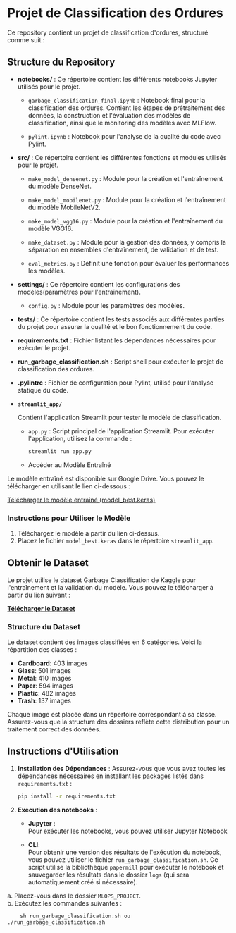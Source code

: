 # Projet de Classification des Ordures

Ce repository contient un projet de classification d'ordures, structuré comme suit :

## Structure du Repository

- **notebooks/** : Ce répertoire contient les différents notebooks Jupyter utilisés pour le projet.
  - `garbage_classification_final.ipynb` : Notebook final pour la classification des ordures. Contient les étapes de prétraitement des données, la construction et l'évaluation des modèles de classification, ainsi que le monitoring des modèles avec MLFlow.

  - `pylint.ipynb` : Notebook pour l'analyse de la qualité du code avec Pylint.

- **src/** : Ce répertoire contient les différentes fonctions et modules utilisés pour le projet.
  - `make_model_densenet.py` : Module pour la création et l'entraînement du modèle DenseNet.

  - `make_model_mobilenet.py` : Module pour la création et l'entraînement du modèle MobileNetV2.

  - `make_model_vgg16.py` : Module pour la création et l'entraînement du modèle VGG16.

  - `make_dataset.py` : Module pour la gestion des données, y compris la séparation en ensembles d'entraînement, de validation et de test.

  - `eval_metrics.py` : Définit une fonction pour évaluer les performances les modèles.

- **settings/** : Ce répertoire contient les configurations des modèles(paramètres pour l'entrainement).
    - `config.py` : Module pour les paramètres des modèles.

- **tests/** : Ce répertoire contient les tests associés aux différentes parties du projet pour assurer la qualité et le bon fonctionnement du code.

- **requirements.txt** : Fichier listant les dépendances nécessaires pour exécuter le projet.

- **run_garbage_classification.sh** : Script shell pour exécuter le projet de classification des ordures.

- **.pylintrc** : Fichier de configuration pour Pylint, utilisé pour l'analyse statique du code.

- **`streamlit_app/`**  

  Contient l'application Streamlit pour tester le modèle de classification.  
  - `app.py` : Script principal de l'application Streamlit. Pour exécuter l'application, utilisez la commande :

    ```bash
    streamlit run app.py

  - Accéder au Modèle Entraîné

Le modèle entraîné est disponible sur Google Drive. Vous pouvez le télécharger en utilisant le lien ci-dessous :

[Télécharger le modèle entraîné (model_best.keras)](https://drive.google.com/file/d/1IkLReT9dNKQiimy8Vl5Oi9MAz0BNAr2v/view?usp=sharing)

### Instructions pour Utiliser le Modèle

1. Téléchargez le modèle à partir du lien ci-dessus.
2. Placez le fichier `model_best.keras` dans le répertoire `streamlit_app`.

## Obtenir le Dataset

Le projet utilise le dataset Garbage Classification de Kaggle pour l'entraînement et la validation du modèle. Vous pouvez le télécharger à partir du lien suivant :

[**Télécharger le Dataset**](https://www.kaggle.com/datasets/asdasdasasdas/garbage-classification?datasetId=81794&sortBy=voteCount)

### Structure du Dataset

Le dataset contient des images classifiées en 6 catégories. Voici la répartition des classes :

- **Cardboard**: 403 images
- **Glass**: 501 images
- **Metal**: 410 images
- **Paper**: 594 images
- **Plastic**: 482 images
- **Trash**: 137 images

Chaque image est placée dans un répertoire correspondant à sa classe. Assurez-vous que la structure des dossiers reflète cette distribution pour un traitement correct des données.


## Instructions d'Utilisation

1. **Installation des Dépendances** : 
   Assurez-vous que vous avez toutes les dépendances nécessaires en installant les packages listés dans `requirements.txt` :
   ```bash
   pip install -r requirements.txt

2. **Execution des notebooks** : 

   - **Jupyter** :  
   Pour exécuter les notebooks, vous pouvez utiliser Jupyter Notebook

   - **CLI**:  
  Pour obtenir une version des résultats de l'exécution du notebook, vous pouvez utiliser le fichier `run_garbage_classification.sh`. Ce script utilise la bibliothèque `papermill` pour exécuter le notebook et sauvegarder les résultats dans le dossier `logs` (qui sera automatiquement créé si nécessaire).  

  a. Placez-vous dans le dossier `MLOPS_PROJECT`.  
  b. Exécutez les commandes suivantes :


        sh run_garbage_classification.sh ou ./run_garbage_classification.sh

